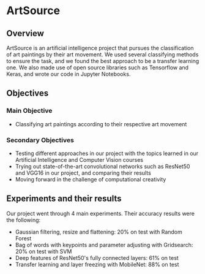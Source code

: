 # ArtSource
## Overview
ArtSource is an artificial intelligence project that pursues the classification of art paintings by their art movement. We used several classifying methods to ensure the task, and we found the best approach to be a transfer learning one. We also made use of open source libraries such as Tensorflow and Keras, and wrote our code in Jupyter Notebooks.

## Objectives
### Main Objective
  - Classifying art paintings according to their respective art movement
### Secondary Objectives
  - Testing different approaches in our project with the topics learned in our Artificial Intelligence and Computer Vision courses
  - Trying out state-of-the-art convolutional networks such as ResNet50 and VGG16 in our project, and comparing their results
  - Moving forward in the challenge of computational creativity
  
## Experiments and their results
Our project went through 4 main experiments. Their accuracy results were the following:

  - Gaussian filtering, resize and flattening: 20% on test with Random Forest
  - Bag of words with keypoints and parameter adjusting with Gridsearch: 20% on test with SVM
  - Deep features of ResNet50's fully connected layers: 61% on test
  - Transfer learning and layer freezing with MobileNet: 88% on test
  
  
